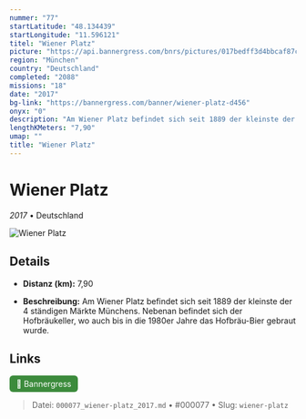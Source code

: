 ```yaml
---
nummer: "77"
startLatitude: "48.134439"
startLongitude: "11.596121"
titel: "Wiener Platz"
picture: "https://api.bannergress.com/bnrs/pictures/017bedff3d4bbcaf87c58d14b36ffd1e"
region: "München"
country: "Deutschland"
completed: "2088"
missions: "18"
date: "2017"
bg-link: "https://bannergress.com/banner/wiener-platz-d456"
onyx: "0"
description: "Am Wiener Platz befindet sich seit 1889 der kleinste der 4 ständigen Märkte Münchens. Nebenan befindet sich der Hofbräukeller, wo auch bis in die 1980er Jahre das Hofbräu-Bier gebraut wurde."
lengthKMeters: "7,90"
umap: ""
title: "Wiener Platz"
---
```

# Wiener Platz

*2017* • Deutschland

![Wiener Platz](https://api.bannergress.com/bnrs/pictures/017bedff3d4bbcaf87c58d14b36ffd1e)

## Details
- **Distanz (km):** 7,90



- **Beschreibung:** Am Wiener Platz befindet sich seit 1889 der kleinste der 4 ständigen Märkte Münchens. Nebenan befindet sich der Hofbräukeller, wo auch bis in die 1980er Jahre das Hofbräu-Bier gebraut wurde.


## Links
<div style="margin-top: 0.5em;">
<a href="https://bannergress.com/banner/wiener-platz-d456" target="_blank" style="display:inline-block;margin-right:8px;padding:6px 12px;background-color:#3c8b3c;color:white;text-decoration:none;border-radius:6px;">🔗 Bannergress</a>

</div>


> Datei: `000077_wiener-platz_2017.md` • #000077 • Slug: `wiener-platz`
